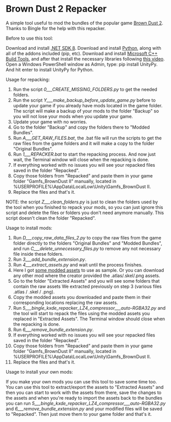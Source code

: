 # Brown Dust 2 Repacker
A simple tool useful to mod the bundles of the popular game [Brown Dust 2](https://www.browndust2.com/en-us/). Thanks to Bingle for the help with this repacker.




Before to use this tool:

Download and install [.NET SDK 8](https://dotnet.microsoft.com/en-us/download/dotnet/thank-you/sdk-8.0.404-windows-x64-installer).
Download and install [Python](https://www.python.org/downloads/), along with all of the addons included (pip, etc).
Download and install [Microsoft C++ Build Tools](https://aka.ms/vs/17/release/vs_BuildTools.exe), and after that install the necessary libraries following [this video](https://files.catbox.moe/vqsuix.mp4).
Open a Windows PowerShell window as Admin, type: pip install UnityPy. And hit enter to install UnityPy for Python.



Usage for repacking:

1. Run the script _0___CREATE_MISSING_FOLDERS.py_ to get the needed folders.
2. Run the script _Y___make_backup_before_update_game.py_ before to update your game if you already have mods located in the game folder. The script will make a backup of your mods to the folder "Backup" so you will not lose your mods when you update your game.
3. Update your game with no worries.
4. Go to the folder "Backup" and copy the folders there to "Modded Bundles".
5. Run _A___GET_RAW_FILES.bat_, the .bat file will run the scripts to get the raw files from the game folders and it will make a copy to the folder "Original Bundles".
6. Run _1___REPACKER.bat_ to start the repacking process. And now just wait, the Terminal window will close when the repacking is done.
7. If everything worked with no issues you will see your repacked files saved in the folder "Repacked".
8. Copy those folders from "Repacked" and paste them in your game folder  "Gamfs_BrownDust II" manually, located in %USERPROFILE%\AppData\LocalLow\Unity\Gamfs_BrownDust II.
9. Replace the files and that's it.

NOTE: the script _Z___clean_folders.py_ is just to clean the folders used by the tool when you finished to repack your mods, so you can just ignore this script and delete the files or folders you don't need anymore manually. This script doesn't clean the folder "Repacked".


Usage to install mods:

1. Run _D___copy_raw_data_files_2.py_ to copy the raw files from the game folder directly to the folders "Original Bundles" and "Modded Bundles", and run _C___delete_unnecessary_files.py_ to remove any not necessary file inside these folders.
2. Run _3___add_bundle_extension.py_.
3. Run _4___extract_assets.py_ and wait until the process finishes.
4. Here I got [some modded assets](https://mega.nz/folder/kDsGiCDC#aTgZj_2lQJ4Qxj4NI-duYg) to use as sample. Or you can download any other mod where the creator provided the .atlas/.skel/.png assets.
5. Go to the folder "Extracted Assets" and you will see some folders that contain the raw assets We extracted previously on step 3 (various files .atlas / .skel / .png).
6. Copy the modded assets you downloaded and paste them in their corresponding locations replacing the raw assets.
7. Run _5___bingle_kxde_repacker_LZ4_compressor___auto-RGBA32.py_ and the tool will start to repack the files using the modded assets you replaced in "Extracted Assets". The Terminal window should close when the repacking is done.
8. Run _6___remove_bundle_extension.py_.
9. If everything worked with no issues you will see your repacked files saved in the folder "Repacked".
10. Copy those folders from "Repacked" and paste them in your game folder  "Gamfs_BrownDust II" manually, located in %USERPROFILE%\AppData\LocalLow\Unity\Gamfs_BrownDust II.
11. Replace the files and that's it.


Usage to install your own mods:

If you make your own mods you can use this tool to save some time too. You can use this tool to extract/export the assets to "Extracted Assets" and then you can start to work with the assets from there, save the changes to the assets and when you're ready to import the assets back to the bundles you can run _5___bingle_kxde_repacker_LZ4_compressor___auto-RGBA32.py_ and _6___remove_bundle_extension.py_ and your modified files will be saved to "Repacked". Then just move them to your game folder and that's it.
